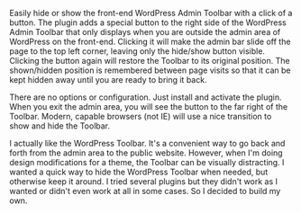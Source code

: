 Easily hide or show the front-end WordPress Admin Toolbar with a click of a button. The plugin adds a special button to the right side of the WordPress Admin Toolbar that only displays when you are outside the admin area of WordPress on the front-end. Clicking it will make the admin bar slide off the page to the top left corner, leaving only the hide/show button visible. Clicking the button again will restore the Toolbar to its original position. The shown/hidden position is remembered between page visits so that it can be kept hidden away until you are ready to bring it back.

There are no options or configuration. Just install and activate the plugin. When you exit the admin area, you will see the button to the far right of the Toolbar. Modern, capable browsers (not IE) will use a nice transition to show and hide the Toolbar.

I actually like the WordPress Toolbar. It's a convenient way to go back and forth from the admin area to the public website. However, when I'm doing design modifications for a theme, the Toolbar can be visually distracting. I wanted a quick way to hide the WordPress Toolbar when needed, but otherwise keep it around. I tried several plugins but they didn't work as I wanted or didn't even work at all in some cases. So I decided to build my own.